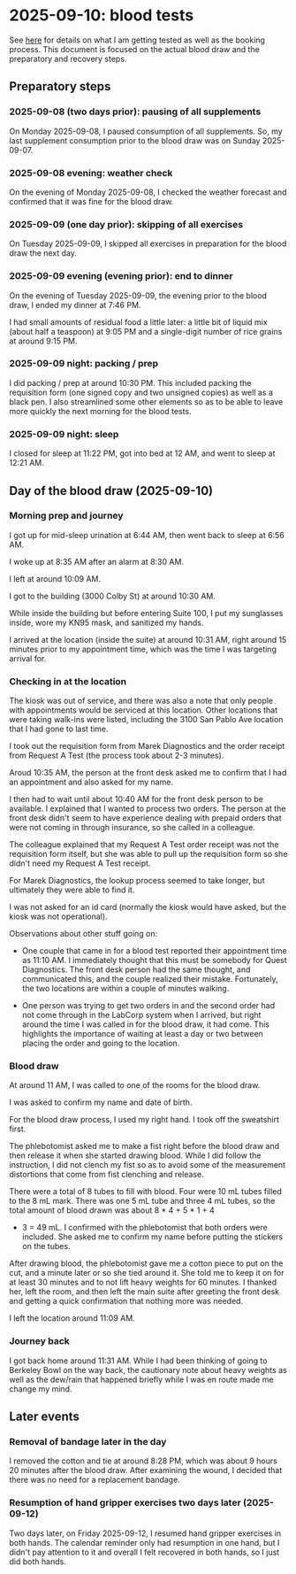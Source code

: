 # 2025-09-10: blood tests

See [here](2025-blood-test-plans-round-2.md) for details on what I am
getting tested as well as the booking process. This document is
focused on the actual blood draw and the preparatory and recovery
steps.

## Preparatory steps

### 2025-09-08 (two days prior): pausing of all supplements

On Monday 2025-09-08, I paused consumption of all supplements. So, my
last supplement consumption prior to the blood draw was on Sunday
2025-09-07.

### 2025-09-08 evening: weather check

On the evening of Monday 2025-09-08, I checked the weather forecast
and confirmed that it was fine for the blood draw.

### 2025-09-09 (one day prior): skipping of all exercises

On Tuesday 2025-09-09, I skipped all exercises in preparation for the
blood draw the next day.

### 2025-09-09 evening (evening prior): end to dinner

On the evening of Tuesday 2025-09-09, the evening prior to the blood
draw, I ended my dinner at 7:46 PM.

I had small amounts of residual food a little later: a little bit of
liquid mix (about half a teaspoon) at 9:05 PM and a single-digit
number of rice grains at around 9:15 PM.

### 2025-09-09 night: packing / prep

I did packing / prep at around 10:30 PM. This included packing the
requisition form (one signed copy and two unsigned copies) as well as
a black pen. I also streamlined some other elements so as to be able
to leave more quickly the next morning for the blood tests.

### 2025-09-09 night: sleep

I closed for sleep at 11:22 PM, got into bed at 12 AM, and went to
sleep at 12:21 AM.

## Day of the blood draw (2025-09-10)

### Morning prep and journey

I got up for mid-sleep urination at 6:44 AM, then went back to sleep
at 6:56 AM.

I woke up at 8:35 AM after an alarm at 8:30 AM.

I left at around 10:09 AM.

I got to the building (3000 Colby St) at around 10:30 AM.

While inside the building but before entering Suite 100, I put my
sunglasses inside, wore my KN95 mask, and sanitized my hands.

I arrived at the location (inside the suite) at around 10:31 AM, right
around 15 minutes prior to my appointment time, which was the time I
was targeting arrival for.

### Checking in at the location

The kiosk was out of service, and there was also a note that only
people with appointments would be serviced at this location. Other
locations that were taking walk-ins were listed, including the 3100
San Pablo Ave location that I had gone to last time.

I took out the requisition form from Marek Diagnostics and the order
receipt from Request A Test (the process took about 2-3 minutes).

Aroud 10:35 AM, the person at the front desk asked me to confirm that
I had an appointment and also asked for my name.

I then had to wait until about 10:40 AM for the front desk person to
be available. I explained that I wanted to process two orders. The
person at the front desk didn't seem to have experience dealing with
prepaid orders that were not coming in through insurance, so she
called in a colleague.

The colleague explained that my Request A Test order receipt was not
the requisition form itself, but she was able to pull up the
requisition form so she didn't need my Request A Test receipt.

For Marek Diagnostics, the lookup process seemed to take longer, but
ultimately they were able to find it.

I was not asked for an id card (normally the kiosk would have asked,
but the kiosk was not operational).

Observations about other stuff going on:

* One couple that came in for a blood test reported their appointment
  time as 11:10 AM. I immediately thought that this must be somebody
  for Quest Diagnostics. The front desk person had the same thought,
  and communicated this, and the couple realized their
  mistake. Fortunately, the two locations are within a couple of
  minutes walking.

* One person was trying to get two orders in and the second order had
  not come through in the LabCorp system when I arrived, but right
  around the time I was called in for the blood draw, it had
  come. This highlights the importance of waiting at least a day or
  two between placing the order and going to the location.

### Blood draw

At around 11 AM, I was called to one of the rooms for the blood draw.

I was asked to confirm my name and date of birth.

For the blood draw process, I used my right hand. I took off the
sweatshirt first.

The phlebotomist asked me to make a fist right before the blood draw
and then release it when she started drawing blood. While I did follow
the instruction, I did not clench my fist so as to avoid some of the
measurement distortions that come from fist clenching and release.

There were a total of 8 tubes to fill with blood. Four were 10 mL
tubes filled to the 8 mL mark. There was one 5 mL tube and three 4 mL
tubes, so the total amount of blood drawn was about 8 * 4 + 5 * 1 + 4
* 3 = 49 mL. I confirmed with the phlebotomist that both orders were
included. She asked me to confirm my name before putting the stickers
on the tubes.

After drawing blood, the phlebotomist gave me a cotton piece to put on
the cut, and a minute later or so she tied around it. She told me to
keep it on for at least 30 minutes and to not lift heavy weights for
60 minutes. I thanked her, left the room, and then left the main suite
after greeting the front desk and getting a quick confirmation that
nothing more was needed.

I left the location around 11:09 AM.

### Journey back

I got back home around 11:31 AM. While I had been thinking of going to
Berkeley Bowl on the way back, the cautionary note about heavy weights
as well as the dew/rain that happened briefly while I was en route
made me change my mind.

## Later events

### Removal of bandage later in the day

I removed the cotton and tie at around 8:28 PM, which was about 9
hours 20 minutes after the blood draw. After examining the wound, I
decided that there was no need for a replacement bandage.

### Resumption of hand gripper exercises two days later (2025-09-12)

Two days later, on Friday 2025-09-12, I resumed hand gripper exercises
in both hands. The calendar reminder only had resumption in one hand,
but I didn't pay attention to it and overall I felt recovered in both
hands, so I just did both hands.
